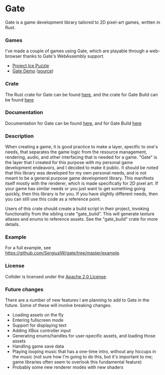 # Gate
Gate is a game development library tailored to 2D pixel-art games, written in Rust.

### Games

I've made a couple of games using Gate, which are playable through a web-browser
thanks to Gate's WebAssembly support.

* [Project Ice Puzzle](http://www.matthewmichelotti.com/games/project_ice_puzzle/)
* [Gate Demo](http://www.matthewmichelotti.com/games/gate_demo/play/) ([source](https://github.com/SergiusIW/gate_demo))

### Crate

The Rust crate for Gate can be found [here](https://crates.io/crates/gate),
and the crate for Gate Build can be found [here](https://crates.io/crates/gate_build)

### Documentation

Documentation for Gate can be found [here](https://docs.rs/gate/),
and for Gate Build [here](https://docs.rs/gate_build/)

### Description

When creating a game, it is good practice to make a layer,
specific to one's needs, that separates the
game logic from the resource management, rendering, audio, and other interfacing
that is needed for a game.
"Gate" is the layer that I created for this purpose with my personal game development endeavors,
and I decided to make it public.
It should be noted that this library was developed for my own personal needs,
and is not meant to be a general purpose game development library.
This manifests itself mostly with the renderer, which is made specifically for 2D pixel art.
If your game has similar needs or you just want to get something going quickly,
then this library is for you.
If you have slightly different needs, then you can still use this code as a reference point.

Users of this crate should create a build script in their project,
invoking functionality from the sibling crate "gate_build".
This will generate texture atlases and enums to reference assets.
See the "gate_build" crate for more details.

### Example

For a full example, see <https://github.com/SergiusIW/gate/tree/master/example>.

### License

Collider is licensed under the [Apache 2.0
License](http://www.apache.org/licenses/LICENSE-2.0.html).

### Future changes

There are a number of new features I am planning to add to Gate in the future.
Some of these will involve breaking changes.

* Loading assets on the fly
* Entering fullscreen mode
* Support for displaying text
* Adding XBox controller input
* Generating enums/handles for user-specific assets, and loading those assets
* Handling game save data
* Playing looping music that has a one-time intro, without any hiccups in the music
  (not sure how I'm going to do this, but it's important to me;
  game libraries often seem to overlook this fundamental feature)
* Probably some new renderer modes with new shaders
